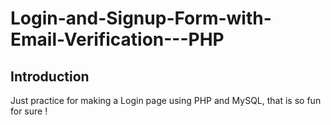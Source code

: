 # Login-and-Signup-Form-with-Email-Verification---PHP
## Introduction 
Just practice for making a Login page using PHP and MySQL, that is so fun for sure !
